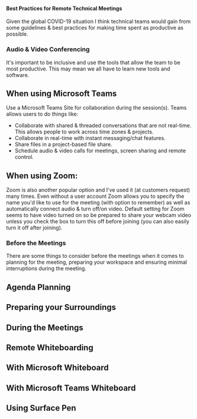#### Best Practices for Remote Technical Meetings 
Given the global COVID-19 situation I think technical teams would gain from some guidelines & best practices for making time spent as productive as possible.


### Audio & Video Conferencing
It's important to be inclusive and use the tools that allow the team to be most productive. This may mean we all have to learn new tools and software.

## When using Microsoft Teams
Use a Microsoft Teams Site for collaboration during the session(s). Teams allows users to do things like:
  - Collaborate with shared & threaded conversations that are not real-time. This allows people to work across time zones & projects.
  - Collaborate in real-time with instant messaging/chat features.
  - Share files in a project-based file share.
  - Schedule audio & video calls for meetings, screen sharing and remote control.


## When using Zoom:
Zoom is also another popular option and I've used it (at customers request) many times. Even without a user account Zoom allows you to specify the name you'd like to use for the meeting (with option to remember) as well as automatically connect audio & turn off/on video. Default setting for Zoom seems to have video turned on so be prepared to share your webcam video unless you check the box to turn this off before joining (you can also easily turn it off after joining).

### Before the Meetings
There are some things to consider before the meetings when it comes to planning for the meeting, preparing your workspace and ensuring minimal interruptions during the meeting.

## Agenda Planning


## Preparing your Surroundings


## During the Meetings

## Remote Whiteboarding

## With Microsoft Whiteboard 

## With Microsoft Teams Whiteboard

## Using Surface Pen

